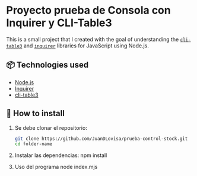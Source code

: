 # Proyecto prueba de Consola con Inquirer y CLI-Table3

This is a small project that I created with the goal of understanding the [`cli-table3`](https://www.npmjs.com/package/cli-table3) and [`inquirer`](https://www.npmjs.com/package/inquirer) libraries for JavaScript using Node.js.

## 📦 Technologies used

- [Node.js](https://nodejs.org/)
- [Inquirer](https://www.npmjs.com/package/inquirer)
- [cli-table3](https://www.npmjs.com/package/cli-table3)

## 🚀 How to install

1. Se debe clonar el repositorio:
   ```bash
   git clone https://github.com/JuanDLovisa/prueba-control-stock.git
   cd folder-name

2. Instalar las dependencias:
    npm install

3. Uso del programa
    node index.mjs